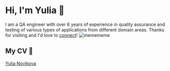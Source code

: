 # Hi, I'm Yulia 👋

I am a QA engineer with over 6 years of experience in quality assurance and testing of various types of applications from different domain areas. Thanks for visiting and I'd love to [connect](https://www.linkedin.com/in/yulia-s-novikova/)!
![memememe](https://user-images.githubusercontent.com/13204038/232150144-62f6f520-a0b6-4fa8-9cd6-934710392f6f.png)

## My CV 📝
[Yulia Novikova](https://github.com/novikova-y/novikova-y/files/11241303/Yulia.Novikova.CV.pdf)
